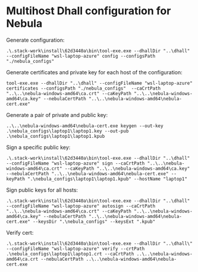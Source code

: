 # Multihost Dhall configuration for Nebula

Generate configuration:
```
.\.stack-work\install\62d3440a\bin\tool-exe.exe --dhallDir "..\dhall" --configFileName "wsl-laptop-azure" config --configsPath "./nebula_configs"
```

Generate certificates and private key for each host of the configuration:
```
tool-exe.exe --dhallDir "..\dhall" --configFileName "wsl-laptop-azure" certificates --configsPath "./nebula_configs"  --caCrtPath "..\..\nebula-windows-amd64\ca.crt" --caKeyPath "..\..\nebula-windows-amd64\ca.key" --nebulaCertPath "..\..\nebula-windows-amd64\nebula-cert.exe"
```

Generate a pair of private and public key:
```
..\..\nebula-windows-amd64\nebula-cert.exe keygen --out-key .\nebula_configs\laptop1\laptop1.key --out-pub .\nebula_configs\laptop1\laptop1.kpub
```

Sign a specific public key:
```
.\.stack-work\install\62d3440a\bin\tool-exe.exe --dhallDir "..\dhall" --configFileName "wsl-laptop-azure" sign --caCrtPath "..\..\nebula-windows-amd64\ca.crt" --caKeyPath "..\..\nebula-windows-amd64\ca.key" --nebulaCertPath "..\..\nebula-windows-amd64\nebula-cert.exe" --keyPath ".\nebula_configs\laptop1\laptop1.kpub" --hostName "laptop1"
```

Sign public keys for all hosts:
```
.\.stack-work\install\62d3440a\bin\tool-exe.exe --dhallDir "..\dhall" --configFileName "wsl-laptop-azure" autosign --caCrtPath "..\..\nebula-windows-amd64\ca.crt" --caKeyPath "..\..\nebula-windows-amd64\ca.key" --nebulaCertPath "..\..\nebula-windows-amd64\nebula-cert.exe" --keysDir ".\nebula_configs" --keysExt ".kpub"
```

Verify cert:
```
.\.stack-work\install\62d3440a\bin\tool-exe.exe --dhallDir "..\dhall\" --configFileName "wsl-laptop-azure" verify --crtPath .\nebula_configs\laptop1\laptop1.crt --caCrtPath ..\..\nebula-windows-amd64\ca.crt --nebulaCertPath ..\..\nebula-windows-amd64\nebula-cert.exe
```
